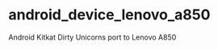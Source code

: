 android_device_lenovo_a850
==========================

Android Kitkat Dirty Unicorns port to Lenovo A850
